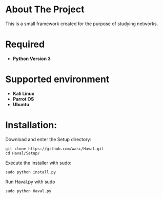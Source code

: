 # About The Project
This is a small framework created for the purpose of studying networks.

# Required
* **Python Version 3**

# Supported environment
* **Kali Linux**
* **Parrot OS** 
* **Ubuntu**

# Installation:

Download and enter the Setup directory:
```
git clone https://github.com/wasc/Haval.git
cd Haval/Setup/
```
Execute the installer with sudo:
```
sudo python install.py
```
Run Haval.py with sudo
```
sudo python Haval.py
```
